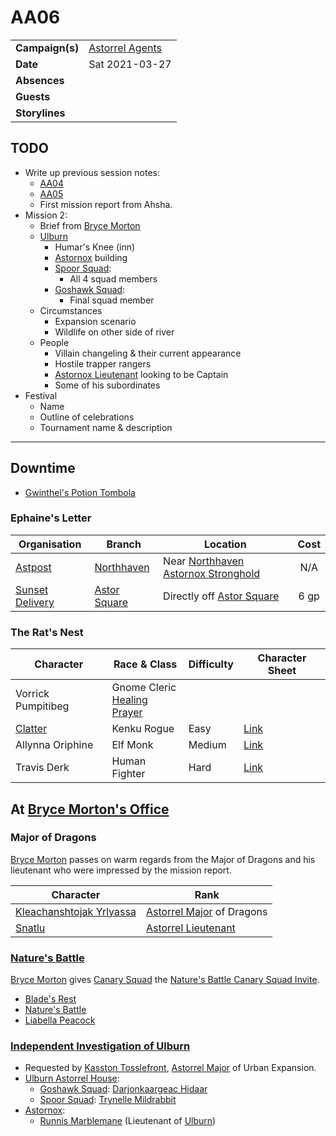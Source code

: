 # AA06

|||
| --- | --- |
| **Campaign(s)** | [Astorrel Agents](../campaigns/astorrel-agents/astorrel-agents.md) | session.2
| **Date** | Sat 2021-03-27 |
| **Absences** | |
| **Guests** | |
| **Storylines** | |

## TODO

- Write up previous session notes:
  - [AA04](AA04.md)
  - [AA05](AA05.md)
  - First mission report from Ahsha.
- Mission 2:
  - Brief from [Bryce Morton](../characters/bryce-morton.md)
  - [Ulburn](../places/villages/ulburn.md)
    - Humar's Knee (inn)
    - [Astornox](../organisations/astornox/astornox.md) building
    - [Spoor Squad](../organisations/astorrel/squads/spoor-squad.md):
      - All 4 squad members
    - [Goshawk Squad](../organisations/astorrel/squads/goshawk-squad.md):
      - Final squad member
  - Circumstances
    - Expansion scenario
    - Wildlife on other side of river
  - People
    - Villain changeling & their current appearance
    - Hostile trapper rangers
    - [Astornox Lieutenant](../organisations/astornox/ranks/astornox-lieutenant.md) looking to be Captain
    - Some of his subordinates
- Festival
  - Name
  - Outline of celebrations
  - Tournament name & description

---

## Downtime

- [Gwinthel's Potion Tombola](../mechanics/roleplay/gwinthels-potion-tombola.md)

### Ephaine's Letter

| Organisation | Branch | Location | Cost |
| --- | --- | --- |:---:|
| [Astpost](../organisations/astpost.md) | [Northhaven](../places/cities/northhaven.md) | Near [Northhaven Astornox Stronghold](../places/strongholds/northhaven-astornox-stronghold.md) | N/A |
| [Sunset Delivery](../organisations/sunset-delivery.md) | [Astor Square](../places/structures/astor-square.md) | Directly off [Astor Square](../places/structures/astor-square.md) | 6 gp |

### The Rat's Nest

| Character | Race & Class | Difficulty | Character Sheet |
| --- | --- | --- | --- |
| Vorrick Pumpitibeg | Gnome Cleric<br />[Healing Prayer](https://www.dndbeyond.com/spells/prayer-of-healing) |
| [Clatter](../characters/clatter.md) | Kenku Rogue | Easy | [Link](https://www.dndbeyond.com/profile/JessRising/characters/47311009)
| Allynna Oriphine | Elf Monk | Medium | [Link](https://www.dndbeyond.com/profile/JessRising/characters/47308940)
| Travis Derk | Human Fighter | Hard | [Link](https://www.dndbeyond.com/profile/JessRising/characters/47310414)

## At [Bryce Morton's Office](../places/buildings/bryce-mortons-office.md)

### Major of Dragons

[Bryce Morton](../characters/bryce-morton.md) passes on warm regards from the Major of Dragons and his lieutenant who were impressed by the mission report.

| Character | Rank |
| --- | --- |
| [Kleachanshtojak Yrlyassa](../characters/kleachanshtojak-yrlyassa.md) | [Astorrel Major](../organisations/astorrel/ranks/astorrel-major.md) of Dragons |
| [Snatlu](../characters/snatlu.md) | [Astorrel Lieutenant](../organisations/astorrel/ranks/astorrel-lieutenant.md) |

### [Nature's Battle](../storylines/natures-battle.md)

[Bryce Morton](../characters/bryce-morton.md) gives [Canary Squad](../organisations/astorrel/squads/canary-squad.md) the [Nature's Battle Canary Squad Invite](../papers/letters/natures-battle-canary-squad-invite.md).

- [Blade's Rest](../festivals/blades-rest.md)
- [Nature's Battle](../storylines/natures-battle.md)
- [Liabella Peacock](../characters/liabella-peacock.md)

### [Independent Investigation of Ulburn](../storylines/independent-investigation-of-ulburn.md)

- Requested by [Kasston Tosslefront](../characters/kasston-tosslefront.md), [Astorrel Major](../organisations/astorrel/ranks/astorrel-major.md) of Urban Expansion.
- [Ulburn Astorrel House](../places/buildings/ulburn-astorrel-house.md):
  - [Goshawk Squad](../organisations/astorrel/squads/goshawk-squad.md): [Darjonkaargeac Hidaar](../characters/darjonkaargeac-hidaar.md)
  - [Spoor Squad](../organisations/astorrel/squads/spoor-squad.md): [Trynelle Mildrabbit](../characters/trynelle-mildrabbit.md)
- [Astornox](../organisations/astornox/astornox.md):
  - [Runnis Marblemane](../characters/runnis-marblemane.md) (Lieutenant of [Ulburn](../places/villages/ulburn.md))

